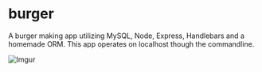 # burger
A burger making app utilizing MySQL, Node, Express, Handlebars and a homemade ORM. This app operates on localhost though the commandline.

![Imgur](https://i.imgur.com/D1kY6nK.gif)
